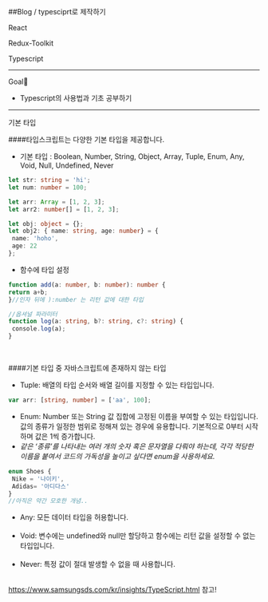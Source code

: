 ##Blog / typesciprt로 제작하기

React

Redux-Toolkit

Typescript

------------------------------------

Goal🎯

- Typescript의 사용법과 기초 공부하기



--------------------------------------

기본 타입

####타입스크립트는 다양한 기본 타입을 제공합니다.</br>
- 기본 타입 : 
Boolean, Number, String, Object, Array, Tuple, Enum, Any, Void, Null, Undefined, Never

```typescript
let str: string = 'hi';
let num: number = 100;

let arr: Array = [1, 2, 3];
let arr2: number[] = [1, 2, 3];

let obj: object = {};
let obj2: { name: string, age: number} = {
 name: 'hoho',
 age: 22
};
```

- 함수에 타입 설정

```typescript
function add(a: number, b: number): number {
return a+b;
}//인자 뒤에 ):number 는 리턴 값에 대한 타입

//옵셔널 파라미터
function log(a: string, b?: string, c?: string) {
 console.log(a);
}
```

<br/>

####기본 타입 중 자바스크립트에 존재하지 않는 타입<br/>
- Tuple: 배열의 타입 순서와 배열 길이를 지정할 수 있는 타입입니다.
```typescript
var arr: [string, number] = ['aa', 100];
```

- Enum: Number 또는 String 값 집합에 고정된 이름을 부여할 수 있는 타입입니다. 값의 종류가 일정한 범위로 정해져 있는 경우에 유용합니다. 기본적으로 0부터 시작하며 값은 1씩 증가합니다.
- _같은 ‘종류’를 나타내는 여러 개의 숫자 혹은 문자열을 다뤄야 하는데, 각각 적당한 이름을 붙여서 코드의 가독성을 높이고 싶다면 enum을 사용하세요._
```typescript
enum Shoes {
 Nike = '나이키',
 Adidas= '아디다스'
}
//아직은 약간 모호한 개념..
```
- Any: 모든 데이터 타입을 허용합니다.<br/><br/>
- Void: 변수에는 undefined와 null만 할당하고 함수에는 리턴 값을 설정할 수 없는 타입입니다.<br/><br/>
- Never: 특정 값이 절대 발생할 수 없을 때 사용합니다.<br/><br/>


https://www.samsungsds.com/kr/insights/TypeScript.html 참고!
